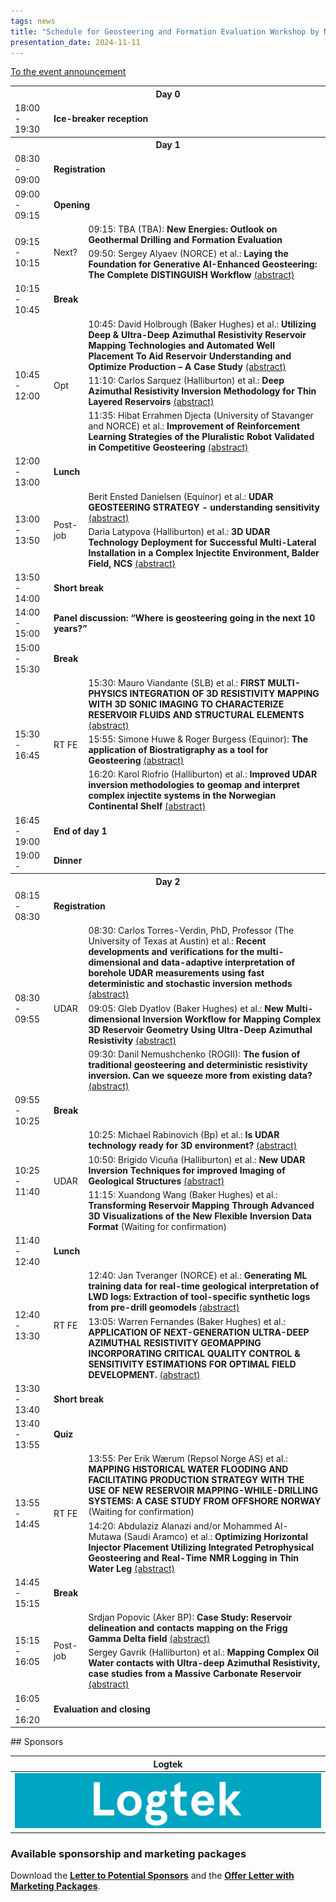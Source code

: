 ```yaml
---
tags: news
title: "Schedule for Geosteering and Formation Evaluation Workshop by NORCE and NFES, November 11-13, 2024"
presentation_date: 2024-11-11
---
```


[To the event announcement](/2024/03/26/geosteering-workshop-2024.html)

<table class="nice-table" id="table"><tr>
<th colspan="3"><b>Day 0</b></th>
</tr>
<tr>
<td>18:00 - 19:30</td>
<td colspan="2"><b>Ice-breaker reception</b></td>
</tr>
<tr>
<th colspan="3"><b>Day 1</b></th>
</tr>
<tr>
<td>08:30 - 09:00</td>
<td colspan="2"><b>Registration</b></td>
</tr>
<tr>
<td>09:00 - 09:15</td>
<td colspan="2"><b>Opening</b></td>
</tr>
<tr>
<td rowspan="2">09:15 - 10:15</td>
<td rowspan="2">Next?</td>
<td>09:15: TBA (TBA): <b>New Energies: Outlook on Geothermal Drilling and Formation Evaluation</b> </td>
</tr>
<tr>
<td>09:50: Sergey Alyaev (NORCE) et al.: <b>Laying the Foundation for Generative AI-Enhanced Geosteering: The Complete DISTINGUISH Workflow</b> <a href="https://nfes.org/2024/09/25/laying-workshop-abstract-17.html">(abstract)</a></td>
</tr>
<tr>
<td>10:15 - 10:45</td>
<td colspan="2"><b>Break</b></td>
</tr>
<tr>
<td rowspan="3">10:45 - 12:00</td>
<td rowspan="3">Opt</td>
<td>10:45: David Holbrough (Baker Hughes) et al.: <b>Utilizing Deep & Ultra-Deep Azimuthal Resistivity Reservoir Mapping Technologies and Automated Well Placement To Aid Reservoir Understanding and Optimize Production – A Case Study</b> <a href="https://nfes.org/2024/09/25/utilizing-workshop-abstract-16.html">(abstract)</a></td>
</tr>
<tr>
<td>11:10: Carlos Sarquez (Halliburton) et al.: <b>Deep Azimuthal Resistivity Inversion Methodology for Thin Layered Reservoirs</b> <a href="https://nfes.org/2024/09/25/deep-workshop-abstract-9.html">(abstract)</a></td>
</tr>
<tr>
<td>11:35: Hibat Errahmen Djecta (University of Stavanger and NORCE) et al.: <b>Improvement of Reinforcement Learning Strategies of the Pluralistic Robot Validated in Competitive Geosteering</b> <a href="https://nfes.org/2024/09/25/improvement-workshop-abstract-18.html">(abstract)</a></td>
</tr>
<tr>
<td>12:00 - 13:00</td>
<td colspan="2"><b>Lunch</b></td>
</tr>
<tr>
<td rowspan="2">13:00 - 13:50</td>
<td rowspan="2">Post-job</td>
<td>Berit Ensted Danielsen (Equinor) et al.: <b>UDAR GEOSTEERING STRATEGY - understanding sensitivity</b> <a href="https://nfes.org/2024/09/25/udar-workshop-abstract-10.html">(abstract)</a></td>
</tr>
<tr>
<td>Daria Latypova (Halliburton) et al.: <b>3D UDAR Technology Deployment for Successful Multi-Lateral Installation in a Complex Injectite Environment, Balder Field, NCS</b> <a href="https://nfes.org/2024/09/25/3d-workshop-abstract-11.html">(abstract)</a></td>
</tr>
<tr>
<td>13:50 - 14:00</td>
<td colspan="2"><b>Short break</b></td>
</tr>
<tr>
<td>14:00 - 15:00</td>
<td colspan="2"><b>Panel discussion: “Where is geosteering going in the next 10 years?”</b></td>
</tr>
<tr>
<td>15:00 - 15:30</td>
<td colspan="2"><b>Break</b></td>
</tr>
<tr>
<td rowspan="3">15:30 - 16:45</td>
<td rowspan="3">RT FE</td>
<td>15:30: Mauro Viandante (SLB) et al.: <b>FIRST MULTI-PHYSICS INTEGRATION OF 3D RESISTIVITY MAPPING WITH 3D SONIC IMAGING TO CHARACTERIZE RESERVOIR FLUIDS AND STRUCTURAL ELEMENTS</b> <a href="https://nfes.org/2024/09/25/first-workshop-abstract-23.html">(abstract)</a></td>
</tr>
<tr>
<td>15:55: Simone Huwe & Roger Burgess (Equinor): <b>The application of Biostratigraphy as a tool for Geosteering</b> <a href="https://nfes.org/2024/09/25/the-workshop-abstract-5.html">(abstract)</a></td>
</tr>
<tr>
<td>16:20: Karol Riofrio (Halliburton) et al.: <b>Improved UDAR inversion methodologies to geomap and interpret complex injectite systems in the Norwegian Continental Shelf</b> <a href="https://nfes.org/2024/09/25/improved-workshop-abstract-7.html">(abstract)</a></td>
</tr>
<tr>
<td>16:45 - 19:00</td>
<td colspan="2"><b>End of day 1</b></td>
</tr>
<tr>
<td>19:00 - </td>
<td colspan="2"><b>Dinner</b></td>
</tr>
<tr>
<th colspan="3"><b>Day 2</b></th>
</tr>
<tr>
<td>08:15 - 08:30</td>
<td colspan="2"><b>Registration</b></td>
</tr>
<tr>
<td rowspan="3">08:30 - 09:55</td>
<td rowspan="3">UDAR</td>
<td>08:30: Carlos Torres-Verdin, PhD, Professor (The University of Texas at Austin) et al.: <b>Recent developments and verifications for the multi-dimensional and data-adaptive interpretation of borehole UDAR measurements using fast deterministic and stochastic inversion methods</b> <a href="https://nfes.org/2024/09/25/recent-workshop-abstract-21.html">(abstract)</a></td>
</tr>
<tr>
<td>09:05: Gleb Dyatlov (Baker Hughes) et al.: <b>New Multi-dimensional Inversion Workflow for Mapping Complex 3D Reservoir Geometry Using Ultra-Deep Azimuthal Resistivity</b> <a href="https://nfes.org/2024/09/25/new-workshop-abstract-22.html">(abstract)</a></td>
</tr>
<tr>
<td>09:30: Danil Nemushchenko (ROGII): <b>The fusion of traditional geosteering and deterministic resistivity inversion. Can we squeeze more from existing data?</b> <a href="https://nfes.org/2024/09/25/the-workshop-abstract-8.html">(abstract)</a></td>
</tr>
<tr>
<td>09:55 - 10:25</td>
<td colspan="2"><b>Break</b></td>
</tr>
<tr>
<td rowspan="3">10:25 - 11:40</td>
<td rowspan="3">UDAR</td>
<td>10:25: Michael Rabinovich (Bp) et al.: <b>Is UDAR technology ready for 3D environment?</b> <a href="https://nfes.org/2024/09/25/is-workshop-abstract-6.html">(abstract)</a></td>
</tr>
<tr>
<td>10:50: Brigido Vicuña (Halliburton) et al.: <b>New UDAR Inversion Techniques for improved Imaging of Geological Structures</b> <a href="https://nfes.org/2024/09/25/new-workshop-abstract-24.html">(abstract)</a></td>
</tr>
<tr>
<td>11:15: Xuandong Wang (Baker Hughes) et al.: <b>Transforming Reservoir Mapping Through Advanced 3D Visualizations of the New Flexible Inversion Data Format</b> (Waiting for confirmation)</td>
</tr>
<tr>
<td>11:40 - 12:40</td>
<td colspan="2"><b>Lunch</b></td>
</tr>
<tr>
<td rowspan="2">12:40 - 13:30</td>
<td rowspan="2">RT FE</td>
<td>12:40: Jan Tveranger (NORCE) et al.: <b>Generating ML training data for real-time geological interpretation of LWD logs: Extraction of tool-specific synthetic logs from pre-drill geomodels</b> <a href="https://nfes.org/2024/09/25/generating-workshop-abstract-15.html">(abstract)</a></td>
</tr>
<tr>
<td>13:05: Warren Fernandes (Baker Hughes) et al.: <b>APPLICATION OF NEXT-GENERATION ULTRA-DEEP AZIMUTHAL RESISTIVITY GEOMAPPING INCORPORATING CRITICAL QUALITY CONTROL & SENSITIVITY ESTIMATIONS FOR OPTIMAL FIELD DEVELOPMENT. </b> <a href="https://nfes.org/2024/09/25/application-workshop-abstract-20.html">(abstract)</a></td>
</tr>
<tr>
<td>13:30 - 13:40</td>
<td colspan="2"><b>Short break</b></td>
</tr>
<tr>
<td>13:40 - 13:55</td>
<td colspan="2"><b>Quiz</b></td>
</tr>
<tr>
<td rowspan="2">13:55 - 14:45</td>
<td rowspan="2">RT FE</td>
<td>13:55: Per Erik Wærum (Repsol Norge AS) et al.: <b>MAPPING HISTORICAL WATER FLOODING AND FACILITATING PRODUCTION STRATEGY WITH THE USE OF NEW RESERVOIR MAPPING-WHILE-DRILLING SYSTEMS: A CASE STUDY FROM OFFSHORE NORWAY </b> (Waiting for confirmation)</td>
</tr>
<tr>
<td>14:20: Abdulaziz Alanazi and/or Mohammed Al-Mutawa (Saudi Aramco) et al.: <b>Optimizing Horizontal Injector Placement Utilizing Integrated Petrophysical Geosteering and Real-Time NMR Logging in Thin Water Leg</b> <a href="https://nfes.org/2024/09/25/optimizing-workshop-abstract-3.html">(abstract)</a></td>
</tr>
<tr>
<td>14:45 - 15:15</td>
<td colspan="2"><b>Break</b></td>
</tr>
<tr>
<td rowspan="2">15:15 - 16:05</td>
<td rowspan="2">Post-job</td>
<td>Srdjan Popovic (Aker BP): <b>Case Study: Reservoir delineation and contacts mapping on the Frigg Gamma Delta field </b> <a href="https://nfes.org/2024/09/25/case-workshop-abstract-25.html">(abstract)</a></td>
</tr>
<tr>
<td>Sergey Gavrik (Halliburton) et al.: <b>Mapping Complex Oil Water contacts with Ultra-deep Azimuthal Resistivity, case studies from a Massive Carbonate Reservoir</b> <a href="https://nfes.org/2024/09/25/mapping-workshop-abstract-12.html">(abstract)</a></td>
</tr>
<tr>
<td>16:05 - 16:20</td>
<td colspan="2"><b>Evaluation and closing</b></td>
</tr>
</table>## Sponsors

| Logtek      |
|:-----------:|
| <img class="image" alt="Logtek logo" src="/assets/logos/Logtek.png"/> |

### Available sponsorship and marketing packages

Download the 
**[Letter to Potential Sponsors](/assets/workshop2024/geosteering-workshop-sponsor-NFES-2024-03-27.pdf)**
and the 
**[Offer Letter with Marketing Packages](/assets/workshop2024/geosteering-workshop-marketing-packages-NFES-2024-03-27.pdf)**.
